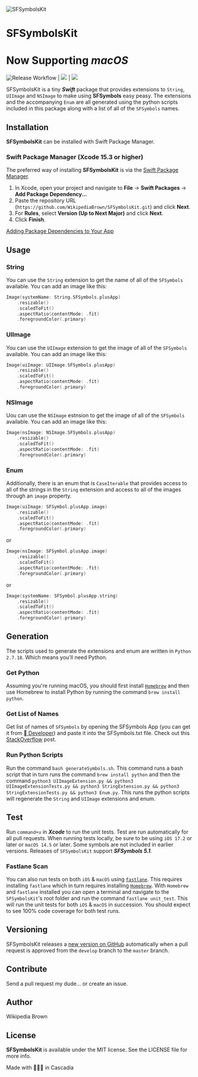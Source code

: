 ![SFSymbolsKit](/assets/SFSymbolsKitBanner.png?raw=true "SFSymbolsKit Banner")

# SFSymbolsKit

# Now Supporting ***macOS***

![Release Workflow](https://github.com/WikipediaBrown/SFSymbolsKit/actions/workflows/Release.yml/badge.svg) | [![](https://img.shields.io/endpoint?url=https%3A%2F%2Fswiftpackageindex.com%2Fapi%2Fpackages%2FWikipediaBrown%2FSFSymbolsKit%2Fbadge%3Ftype%3Dswift-versions)](https://swiftpackageindex.com/WikipediaBrown/SFSymbolsKit) | [![](https://img.shields.io/endpoint?url=https%3A%2F%2Fswiftpackageindex.com%2Fapi%2Fpackages%2FWikipediaBrown%2FSFSymbolsKit%2Fbadge%3Ftype%3Dplatforms)](https://swiftpackageindex.com/WikipediaBrown/SFSymbolsKit)


SFSymbolsKit is a tiny ***Swift*** package that provides extensions to `String`, `UIImage` and `NSImage` to make using **SFSymbols** easy peasy. The extensions and the accompanying `Enum` are all generated using the python scripts included in this package along with a list of all of the `SFSymbols` names. 


## Installation
**SFSymbolsKit** can be installed with Swift Package Manager.
### Swift Package Manager (Xcode 15.3 or higher)

The preferred way of installing **SFSymbolsKit** is via the [Swift Package Manager](https://swift.org/package-manager/).

1. In Xcode, open your project and navigate to **File** → **Swift Packages** → **Add Package Dependency...**
2. Paste the repository URL (`https://github.com/WikipediaBrown/SFSymbolsKit.git`) and click **Next**.
3. For **Rules**, select **Version (Up to Next Major)** and click **Next**.
4. Click **Finish**.

[Adding Package Dependencies to Your App](https://developer.apple.com/documentation/swift_packages/adding_package_dependencies_to_your_app)


## Usage

### String
You can use the `String` extension to get the name of all of the `SFSymbols` available. You can add an image like this:
``` Swift
Image(systemName: String.SFSymbols.plusApp)
    .resizable()
    .scaledToFit()
    .aspectRatio(contentMode: .fit)
    .foregroundColor(.primary)
```

### UIImage
You can use the `UIImage` extension to get the image of all of the `SFSymbols` available. You can add an image like this:
``` Swift
Image(uiImage: UIImage.SFSymbols.plusApp)
    .resizable()
    .scaledToFit()
    .aspectRatio(contentMode: .fit)
    .foregroundColor(.primary)
```

### NSImage
Uou can use the `NSImage` estnsion to get the image of all of the `SFSymbols` available. You can add an image like this:
``` Swift
Image(nsImage: NSImage.SFSymbols.plusApp)
    .resizable()
    .scaledToFit()
    .aspectRatio(contentMode: .fit)
    .foregroundColor(.primary)
```

### Enum
Additionally, there is an enum that is `CaseIterable` that provides access to all of the strings in the `String` extension and access to all of the images through an `image` property.
``` Swift
Image(uiImage: SFSymbol.plusApp.image)
    .resizable()
    .scaledToFit()
    .aspectRatio(contentMode: .fit)
    .foregroundColor(.primary)
```

or 

``` Swift
Image(nsImage: SFSymbol.plusApp.image)
    .resizable()
    .scaledToFit()
    .aspectRatio(contentMode: .fit)
    .foregroundColor(.primary)
```

or 

``` Swift
Image(systemName: SFSymbol.plusApp.string)
    .resizable()
    .scaledToFit()
    .aspectRatio(contentMode: .fit)
    .foregroundColor(.primary)
```


## Generation

The scripts used to generate the extensions and enum are written in `Python 2.7.18`. Which means you'll need Python. 

### Get Python
Assuming you're running macOS, you should first install [`Homebrew`](https://brew.sh) and then use Homebrew to install Python by running the command `brew install python`.

### Get List of Names
Get list of names of `SFSymbols` by opening the SFSymbols App (you can get it from [ Developer](https://developer.apple.com/sf-symbols/)) and paste it into the SFSymbols.txt file. Check out this [StackOverflow](https://stackoverflow.com/a/63310093/5863650) post.

### Run Python Scripts
Run the command `bash generateSymbols.sh`. This command runs a bash script that in turn runs the command `brew install python` and then the command `python3 UIImageExtension.py && python3 UIImageExtensionTests.py && python3 StringExtension.py && python3 StringExtensionTests.py && python3 Enum.py`. This runs the python scripts will regenerate the `String` and `UIImage` extensions and enum.


## Test

Run `command+u` in ***Xcode*** to run the unit tests. Test are run automatically for all pull requests. When running tests locally, be sure to be using `iOS 17.2` or later or `macOS 14.5` or later. Some symbols are not included in earlier versions. Releases of `SFSymbolsKit` support ***SFSymbols 5.1***.

### Fastlane Scan

You can also run tests on both `iOS` & `macOS` using [`fastlane`](https://fastlane.tools). This requires installing `fastlane` which in turn requires installing [`Homebrew`](https://brew.sh). With `Homebrew` and `fastlane` installed you can open a terminal and navigate to the `SFSymbolsKit`'s root folder and run the command `fastlane unit_test`. This will run the unit tests for both `iOS` & `macOS` in succession. You should expect to see 100% code coverage for both test runs.


## Versioning

SFSymbolsKit releases a [new version on GitHub](https://github.com/WikipediaBrown/SFSymbolsKit/releases) automatically when a pull request is approved from the `develop` branch to the `master` branch.


## Contribute

Send a pull request my dude... or create an issue.


## Author

Wikipedia Brown


## License

**SFSymbolsKit** is available under the MIT license. See the LICENSE file for more info.

Made with 🌲🌲🌲 in Cascadia
